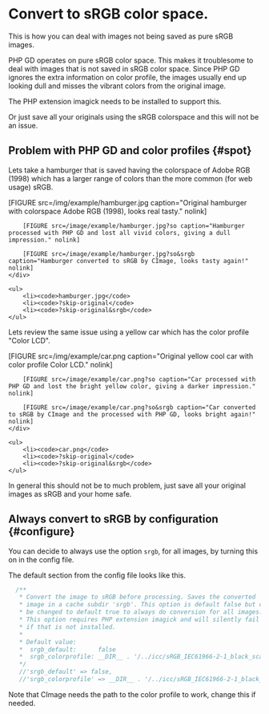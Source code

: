 Convert to sRGB color space.
==============================

This is how you can deal with images not being saved as pure sRGB images.

PHP GD operates on pure sRGB color space. This makes it troublesome to deal with images that is not saved in sRGB color space. Since PHP GD ignores the extra information on color profile, the images usually end up looking dull and misses the vibrant colors from the original image.

The PHP extension imagick needs to be installed to support this.

Or just save all your originals using the sRGB colorspace and this will not be an issue.



Problem with PHP GD and color profiles {#spot}
--------------------------------

Lets take a hamburger that is saved having the colorspace of Adobe RGB (1998) which has a larger range of colors than the more common (for web usage) sRGB.

<div id="hamburger" class="image-overlay">
    <div>
        [FIGURE src=/img/example/hamburger.jpg caption="Original hamburger with colorspace Adobe RGB (1998), looks real tasty." nolink]

        [FIGURE src=/image/example/hamburger.jpg?so caption="Hamburger processed with PHP GD and lost all vivid colors, giving a dull impression." nolink]

        [FIGURE src=/image/example/hamburger.jpg?so&srgb caption="Hamburger converted to sRGB by CImage, looks tasty again!" nolink]
    </div>

    <ul>
        <li><code>hamburger.jpg</code>
        <li><code>?skip-original</code>
        <li><code>?skip-original&srgb</code>
    </ul>

</div>



Lets review the same issue using a yellow car which has the color profile "Color LCD".

<div id="car" class="image-overlay">
    <div>
        [FIGURE src=/img/example/car.png caption="Original yellow cool car with color profile Color LCD." nolink]

        [FIGURE src=/image/example/car.png?so caption="Car processed with PHP GD and lost the bright yellow color, giving a darker impression." nolink]

        [FIGURE src=/image/example/car.png?so&srgb caption="Car converted to sRGB by CImage and the processed with PHP GD, looks bright again!" nolink]
    </div>

    <ul>
        <li><code>car.png</code>
        <li><code>?skip-original</code>
        <li><code>?skip-original&srgb</code>
    </ul>
</div>


In general this should not be to much problem, just save all your original images as sRGB and your home safe.



<script async src="/js/mos-theme/image-overlay.js"></script>
<script>
window.addEventListener("load", function() {
    imageOverlay("hamburger");
    imageOverlay("car");
});
</script>



Always convert to sRGB by configuration {#configure}
--------------------------------

You can decide to always use the option `srgb`, for all images, by turning this on in the config file.

The default section from the config file looks like this.

```php
  /**
   * Convert the image to sRGB before processing. Saves the converted
   * image in a cache subdir 'srgb'. This option is default false but can
   * be changed to default true to always do conversion for all images.
   * This option requires PHP extension imagick and will silently fail
   * if that is not installed.
   *
   * Default value:
   *  srgb_default:      false
   *  srgb_colorprofile: __DIR__ . '/../icc/sRGB_IEC61966-2-1_black_scaled.icc'
   */
   //'srgb_default' => false,
   //'srgb_colorprofile' => __DIR__ . '/../icc/sRGB_IEC61966-2-1_black_scaled.icc',
```

Note that CImage needs the path to the color profile to work, change this if needed.
